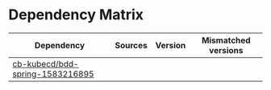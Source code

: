 # Dependency Matrix

Dependency | Sources | Version | Mismatched versions
---------- | ------- | ------- | -------------------
[cb-kubecd/bdd-spring-1583216895](https://github.com/cb-kubecd/bdd-spring-1583216895.git) |  | []() | 
